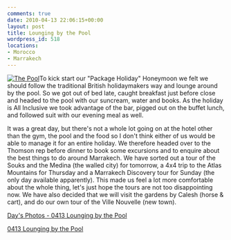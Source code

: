 ```yaml
---
comments: true
date: 2010-04-13 22:06:15+00:00
layout: post
title: Lounging by the Pool
wordpress_id: 518
locations:
- Morocco
- Marrakech
---
```


[![The Pool](http://travel.perry-online.me.uk/files/2010/04/the_pool-150x150.jpg)](http://travel.perry-online.me.uk/files/2010/04/the_pool.jpg)To kick start our "Package Holiday" Honeymoon we felt we should follow the traditional British holidaymakers way and lounge around by the pool. So we got out of bed late, caught breakfast just before close and headed to the pool with our suncream, water and books. As the holiday is All Inclusive we took advantage of the bar, pigged out on the buffet lunch, and followed suit with our evening meal as well.

It was a great day, but there's not a whole lot going on at the hotel other than the gym, the pool and the food so I don't think either of us would be able to manage it for an entire holiday. We therefore headed over to the Thomson rep before dinner to book some excursions and to enquire about the best things to do around Marrakech. We have sorted out a tour of the Souks and the Medina (the walled city) for tomorrow, a 4x4 trip to the Atlas Mountains for Thursday and a Marrakech Discovery tour for Sunday (the only day available apparently). This made us feel a lot more comfortable about the whole thing, let's just hope the tours are not too disappointing now. We have also decided that we will visit the gardens by Calesh (horse & cart), and do our own tour of the Ville Nouvelle (new town).


[Day's Photos - 0413 Lounging by the Pool](http://photos.perry-online.me.uk/travel/2010/0412-0419-our-honeymoon/0413-lounging-by-the-pool/)





[0413 Lounging by the Pool](../photos/index.php?sfpg=MjAxMC8wNDEyLTA0MTkgT3VyIEhvbmV5bW9vbi8wNDEzIExvdW5naW5nIGJ5IHRoZSBQb29sLyoqKioqNjU4NjdjZTZjODQxMTg0ZjMzNDYxMmQ3NDEzMGExMDM&.jpg)
